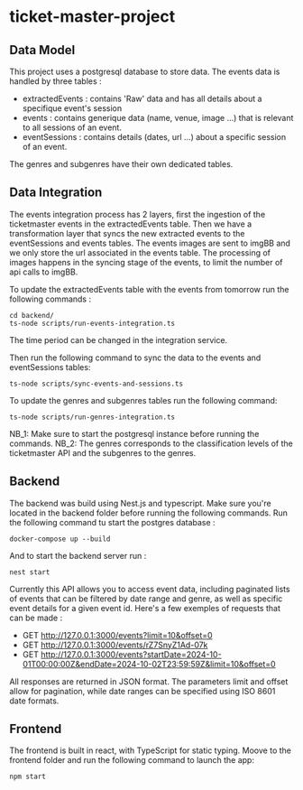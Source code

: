 # ticket-master-project

## Data Model 

This project uses a postgresql database to store data.
The events data is handled by three tables :
- extractedEvents : contains 'Raw' data and has all details about a specifique event's session
- events : contains generique data (name, venue, image ...) that is relevant to all sessions of an event.  
- eventSessions : contains details (dates, url ...) about a specific session of an event.

The genres and subgenres have their own dedicated tables. 

## Data Integration

The events integration process has 2 layers, first the ingestion of the ticketmaster events in the extractedEvents table. 
Then we have a transformation layer that syncs the new extracted events to the eventSessions and events tables.
The events images are sent to imgBB and we only store the url associated in the events table. 
The processing of images happens in the syncing stage of the events, to limit the number of api calls to imgBB.

To update the extractedEvents table with the events from tomorrow run the following commands : 
```
cd backend/
ts-node scripts/run-events-integration.ts
```
The time period can be changed in the integration service.

Then run the following command to sync the data to the events and eventSessions tables:
```
ts-node scripts/sync-events-and-sessions.ts
```

To update the genres and subgenres tables run the following command:
```
ts-node scripts/run-genres-integration.ts
```

NB_1: Make sure to start the postgresql instance before running the commands.
NB_2: The genres corresponds to the classification levels of the ticketmaster API and the subgenres to the genres.

## Backend 

The backend was build using Nest.js and typescript.
Make sure you're located in the backend folder before running the following commands.
Run the following command tu start the postgres database :
```
docker-compose up --build
```
And to start the backend server run :
```
nest start
```

Currently this API allows you to access event data, including paginated lists of events that can be filtered by date range and genre, as well as specific event details for a given event id. Here's a few exemples of requests that can be made :
- GET http://127.0.0.1:3000/events?limit=10&offset=0
- GET http://127.0.0.1:3000/events/rZ7SnyZ1Ad-07k
- GET http://127.0.0.1:3000/events?startDate=2024-10-01T00:00:00Z&endDate=2024-10-02T23:59:59Z&limit=10&offset=0

All responses are returned in JSON format. The parameters limit and offset allow for pagination, while date ranges can be specified using ISO 8601 date formats.

## Frontend

The frontend is built in react, with TypeScript for static typing.
Moove to the frontend folder and run the following command to launch the app:
```
npm start
```
